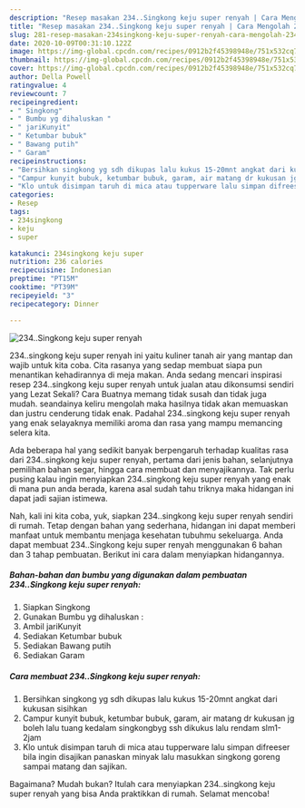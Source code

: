 ```yaml
---
description: "Resep masakan 234..Singkong keju super renyah | Cara Mengolah 234..Singkong keju super renyah Yang Bisa Manjain Lidah"
title: "Resep masakan 234..Singkong keju super renyah | Cara Mengolah 234..Singkong keju super renyah Yang Bisa Manjain Lidah"
slug: 281-resep-masakan-234singkong-keju-super-renyah-cara-mengolah-234singkong-keju-super-renyah-yang-bisa-manjain-lidah
date: 2020-10-09T00:31:10.122Z
image: https://img-global.cpcdn.com/recipes/0912b2f45398948e/751x532cq70/234singkong-keju-super-renyah-foto-resep-utama.jpg
thumbnail: https://img-global.cpcdn.com/recipes/0912b2f45398948e/751x532cq70/234singkong-keju-super-renyah-foto-resep-utama.jpg
cover: https://img-global.cpcdn.com/recipes/0912b2f45398948e/751x532cq70/234singkong-keju-super-renyah-foto-resep-utama.jpg
author: Della Powell
ratingvalue: 4
reviewcount: 7
recipeingredient:
- " Singkong"
- " Bumbu yg dihaluskan "
- " jariKunyit"
- " Ketumbar bubuk"
- " Bawang putih"
- " Garam"
recipeinstructions:
- "Bersihkan singkong yg sdh dikupas lalu kukus 15-20mnt angkat dari kukusan sisihkan"
- "Campur kunyit bubuk, ketumbar bubuk, garam, air matang dr kukusan jg boleh lalu tuang kedalam singkongbyg ssh dikukus lalu rendam slm1-2jam"
- "Klo untuk disimpan taruh di mica atau tupperware lalu simpan difreeser bila ingin disajikan panaskan minyak lalu masukkan singkong goreng sampai matang dan sajikan."
categories:
- Resep
tags:
- 234singkong
- keju
- super

katakunci: 234singkong keju super 
nutrition: 236 calories
recipecuisine: Indonesian
preptime: "PT15M"
cooktime: "PT39M"
recipeyield: "3"
recipecategory: Dinner

---
```



![234..Singkong keju super renyah](https://img-global.cpcdn.com/recipes/0912b2f45398948e/751x532cq70/234singkong-keju-super-renyah-foto-resep-utama.jpg)


234..singkong keju super renyah ini yaitu kuliner tanah air yang mantap dan wajib untuk kita coba. Cita rasanya yang sedap membuat siapa pun menantikan kehadirannya di meja makan.
Anda sedang mencari inspirasi resep 234..singkong keju super renyah untuk jualan atau dikonsumsi sendiri yang Lezat Sekali? Cara Buatnya memang tidak susah dan tidak juga mudah. seandainya keliru mengolah maka hasilnya tidak akan memuaskan dan justru cenderung tidak enak. Padahal 234..singkong keju super renyah yang enak selayaknya memiliki aroma dan rasa yang mampu memancing selera kita.

Ada beberapa hal yang sedikit banyak berpengaruh terhadap kualitas rasa dari 234..singkong keju super renyah, pertama dari jenis bahan, selanjutnya pemilihan bahan segar, hingga cara membuat dan menyajikannya. Tak perlu pusing kalau ingin menyiapkan 234..singkong keju super renyah yang enak di mana pun anda berada, karena asal sudah tahu triknya maka hidangan ini dapat jadi sajian istimewa.




Nah, kali ini kita coba, yuk, siapkan 234..singkong keju super renyah sendiri di rumah. Tetap dengan bahan yang sederhana, hidangan ini dapat memberi manfaat untuk membantu menjaga kesehatan tubuhmu sekeluarga. Anda dapat membuat 234..Singkong keju super renyah menggunakan 6 bahan dan 3 tahap pembuatan. Berikut ini cara dalam menyiapkan hidangannya.

<!--inarticleads1-->

##### Bahan-bahan dan bumbu yang digunakan dalam pembuatan 234..Singkong keju super renyah:

1. Siapkan  Singkong
1. Gunakan  Bumbu yg dihaluskan :
1. Ambil  jariKunyit
1. Sediakan  Ketumbar bubuk
1. Sediakan  Bawang putih
1. Sediakan  Garam




<!--inarticleads2-->

##### Cara membuat 234..Singkong keju super renyah:

1. Bersihkan singkong yg sdh dikupas lalu kukus 15-20mnt angkat dari kukusan sisihkan
1. Campur kunyit bubuk, ketumbar bubuk, garam, air matang dr kukusan jg boleh lalu tuang kedalam singkongbyg ssh dikukus lalu rendam slm1-2jam
1. Klo untuk disimpan taruh di mica atau tupperware lalu simpan difreeser bila ingin disajikan panaskan minyak lalu masukkan singkong goreng sampai matang dan sajikan.




Bagaimana? Mudah bukan? Itulah cara menyiapkan 234..singkong keju super renyah yang bisa Anda praktikkan di rumah. Selamat mencoba!
